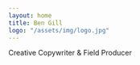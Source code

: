 ```yaml
---
layout: home
title: Ben Gill
logo: "/assets/img/logo.jpg"
---
```


Creative Copywriter & Field Producer
